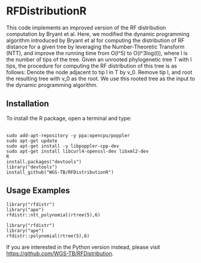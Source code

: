 # RFDistributionR
This code implements an improved version of the RF distribution computation by Bryant et al.
Here, we modified the dynamic programming algorithm introduced by Bryant et al for computing the distribution of RF distance 
for a given tree by leveraging the Number-Theoretic Transform (NTT), and improve the running time from O(l^5) to O(l^3log(l)), 
where l is the number of tips of the tree.
Given an unrooted phylogenetic tree T with l tips, the procedure for computing the RF distribution of this tree is as follows:
Denote the node adjacent to tip l in T by v_0. Remove tip l, and root the resulting tree with v_0 as the root. We use this 
rooted tree as the input to the dynamic programming algorithm.

## Installation

To install the R package, open a terminal and type:<br><br>
```
sudo add-apt-repository -y ppa:opencpu/poppler
sudo apt-get update
sudo apt-get install -y libpoppler-cpp-dev
sudo apt-get install libcurl4-openssl-dev libxml2-dev
R
install.packages("devtools")
library("devtools")
install_github("WGS-TB/RFDistributionR")
```

## Usage Examples

```
library("rfdistr")
library("ape")
rfdistr::ntt_polynomial(rtree(5),6)
```


```
library("rfdistr")
library("ape")
rfdistr::polynomial(rtree(5),6)
```
If you are interested in the Python version instead, please visit https://github.com/WGS-TB/RFDistribution.
